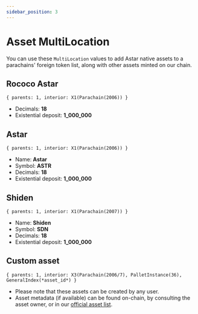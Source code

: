 ```yaml
---
sidebar_position: 3
---
```


# Asset MultiLocation

You can use these `MultiLocation` values to add Astar native assets to a parachains' foreign token list, along with other assets minted on our chain.

## Rococo Astar

`{ parents: 1, interior: X1(Parachain(2006)) }`

- Decimals: **18**
- Existential deposit: **1_000_000**

## Astar

`{ parents: 1, interior: X1(Parachain(2006)) }`

- Name: **Astar**
- Symbol: **ASTR**
- Decimals: **18**
- Existential deposit: **1_000_000**

## Shiden

`{ parents: 1, interior: X1(Parachain(2007)) }`

- Name: **Shiden**
- Symbol: **SDN**
- Decimals: **18**
- Existential deposit: **1_000_000**

## Custom asset

`{ parents: 1, interior: X3(Parachain(2006/7), PalletInstance(36), GeneralIndex(*asset_id*) }`

- Please note that these assets can be created by any user.
- Asset metadata (if available) can be found on-chain, by consulting the asset owner, or in our [official asset list](/docs/learn/interoperability/asset-list).
